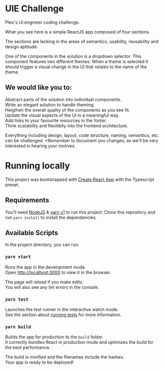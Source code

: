 # UIE Challenge

Pleo's UI engineer coding challenge.

What you see here is a simple ReactJS app composed of four sections.

The sections are lacking in the areas of semantics, usability, reusability and design aptitude.

One of the components in the solution is a dropdown selector. This component features two different themes. When a theme is selected it should trigger a visual change in the UI that relates to the name of the theme.

## We would like you to:

Abstract parts of the solution into individual components.<br />
Write an elegant solution to handle theming.<br />
Heigthen the overall quality of the components as you see fit.<br />
Update the visual aspects of the UI in a meaningful way.<br />
Add links to your favourite resources in the footer.<br />
Think scalability and flexilibity into the frontend architecture.

Everything including design, layout, code structure, naming, semantics, etc. can be challenged. \*Remember to document you changes, as we'll be very interested in hearing your motives.

# Running locally

This project was bootstrapped with [Create React App](https://github.com/facebook/create-react-app) with the Typescript preset.

## Requirements

You'll need [NodeJS](https://nodejs.org/en/) & [yarn v1](https://classic.yarnpkg.com/lang/en/) to run this project. Clone this repository and run `yarn install` to install the dependencies.

## Available Scripts

In the project directory, you can run:

### `yarn start`

Runs the app in the development mode.<br />
Open [http://localhost:3000](http://localhost:3000) to view it in the browser.

The page will reload if you make edits.<br />
You will also see any lint errors in the console.

### `yarn test`

Launches the test runner in the interactive watch mode.<br />
See the section about [running tests](https://facebook.github.io/create-react-app/docs/running-tests) for more information.

### `yarn build`

Builds the app for production to the `build` folder.<br />
It correctly bundles React in production mode and optimizes the build for the best performance.

The build is minified and the filenames include the hashes.<br />
Your app is ready to be deployed!

